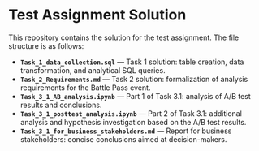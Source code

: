 # Test Assignment Solution

This repository contains the solution for the test assignment. The file structure is as follows:

- **`Task_1_data_collection.sql`** — Task 1 solution: table creation, data transformation, and analytical SQL queries.  
- **`Task_2_Requirements.md`** — Task 2 solution: formalization of analysis requirements for the Battle Pass event.  
- **`Task_3_1_AB_analysis.ipynb`** — Part 1 of Task 3.1: analysis of A/B test results and conclusions.  
- **`Task_3_1_posttest_analysis.ipynb`** — Part 2 of Task 3.1: additional analysis and hypothesis investigation based on the A/B test results.  
- **`Task_3_1_for_business_stakeholders.md`** — Report for business stakeholders: concise conclusions aimed at decision-makers.  
